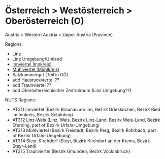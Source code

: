 # Österreich > Westösterreich > Oberösterreich (O)

Austria > Western Austria > Upper Austria (Province)

Regions:

- Linz
- Linz Umgebung/Umland
- [Innviertel (Innkreis)](http://de.wikipedia.org/wiki/Innviertel) 
- [Mühlviertel (Mühlkreis)](http://de.wikipedia.org/wiki/Mühlviertel)
- Salzkammergut (Teil in OÖ)
- add Hausruckviertel ??
- add Traunviertel ??
- add Oberösterreichischer Zentralraum (Linz Umgebung??)

NUTS Regions:

- AT311 Innviertel (Bezirk Braunau am Inn, Bezirk Grieskirchen, Bezirk Ried im Innkreis, Bezirk Schärding)
- AT312 Linz-Wels (Linz, Wels, Bezirk Linz-Land, Bezirk Wels-Land, Bezirk Eferding, part of Bezirk Urfahr-Umgebung)
- AT313 Mühlviertel (Bezirk Freistadt, Bezirk Perg, Bezirk Rohrbach, part of Bezirk Urfahr-Umgebung)
- AT314 Steyr-Kirchdorf (Steyr, Bezirk Kirchdorf an der Krems, Bezirk Steyr-Land)
- AT315 Traunviertel (Bezirk Gmunden, Bezirk Vöcklabruck) 

